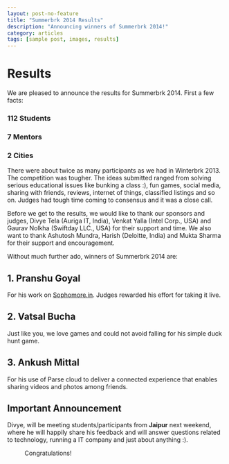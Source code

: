 ```yaml
---
layout: post-no-feature
title: "Summerbrk 2014 Results"
description: "Announcing winners of Summerbrk 2014!"
category: articles
tags: [sample post, images, results]
---
```


# Results

We are pleased to announce the results for Summerbrk 2014. First a few facts:

### 112 Students

### 7 Mentors

### 2 Cities

There were about twice as many participants as we had in Winterbrk 2013. The competition was tougher. The ideas submitted ranged from solving serious educational issues like bunking a class :), fun games, social media, sharing with friends, reviews, internet of things, classified listings and so on. Judges had tough time coming to consensus and it was a close call.

Before we get to the results, we would like to thank our sponsors and judges, Divye Tela (Auriga IT, India), Venkat Yalla (Intel Corp., USA) and Gaurav Nolkha (Swiftday LLC., USA) for their support and time. We also want to thank Ashutosh Mundra, Harish (Deloitte, India) and Mukta Sharma for their support and encouragement.

Without much further ado, winners of Summerbrk 2014 are:

## 1. Pranshu Goyal
For his work on [Sophomore.in](http://www.sophomore.in). Judges rewarded his effort for taking it live.

## 2. Vatsal Bucha 
Just like you, we love games and could not avoid falling for his simple duck hunt game.

## 3. Ankush Mittal
For his use of Parse cloud to deliver a connected experience that enables sharing videos and photos among friends.

## Important Announcement
Divye, will be meeting students/participants from **Jaipur** next weekend, where he will happily share his feedback and will answer questions related to technology, running a IT company and just about anything :). 


<figure>
	<img src="">
	<figcaption>Congratulations!</figcaption>
</figure>
